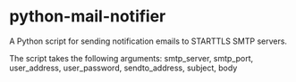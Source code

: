 # python-mail-notifier
A Python script for sending notification emails to STARTTLS SMTP servers.

The script takes the following arguments:
smtp_server, smtp_port, user_address, user_password, sendto_address, subject, body
